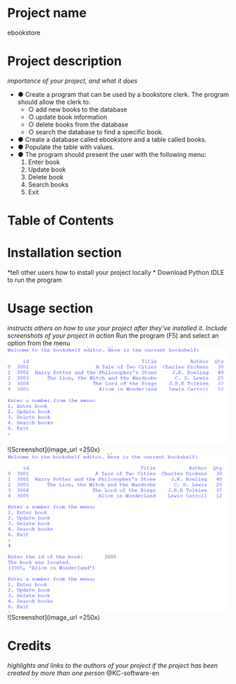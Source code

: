 # Project name
ebookstore

# Project description
*importance of your project, and what it does*
+ ● Create a program that can be used by a bookstore clerk. The program should allow the clerk to:
	+ ○ add new books to the database
	+ ○ update book information
	+ ○ delete books from the database
	+ ○ search the database to find a specific book.
+ ● Create a database called ebookstore and a table called books. 
+ ● Populate the table with values.
+ ● The program should present the user with the following menu:
	1. Enter book
	1. Update book
	1. Delete book
	1. Search books
	1. Exit

# Table of Contents 

# Installation section
*tell other users how to install your project locally *
Download Python IDLE to run the program

# Usage section
*instructs others on how to use your project after they’ve installed it.*
*Include screenshots of your project in action*
Run the program (F5) and select an option from the menu
![Screenshot of my app](screenshot1.png)
![Screenshot](image_url =250x)
![Screenshot of my app](screenshot2.png)
![Screenshot](image_url =250x)

# Credits
*highlights and links to the authors of your project if the project has been created by more than one person*
@KC-software-en
